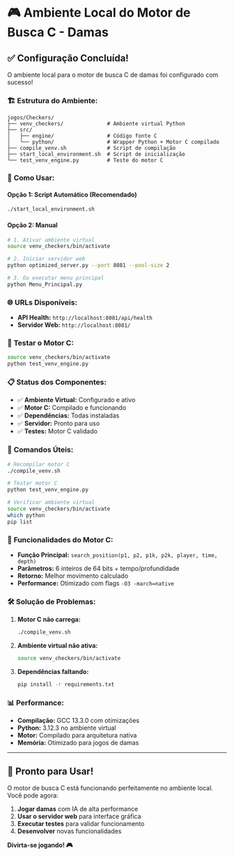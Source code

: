 # 🎮 Ambiente Local do Motor de Busca C - Damas

## ✅ Configuração Concluída!

O ambiente local para o motor de busca C de damas foi configurado com sucesso!

### 🏗️ **Estrutura do Ambiente:**

```
jogos/Checkers/
├── venv_checkers/              # Ambiente virtual Python
├── src/
│   ├── engine/                 # Código fonte C
│   └── python/                 # Wrapper Python + Motor C compilado
├── compile_venv.sh             # Script de compilação
├── start_local_environment.sh  # Script de inicialização
└── test_venv_engine.py         # Teste do motor C
```

### 🚀 **Como Usar:**

#### **Opção 1: Script Automático (Recomendado)**
```bash
./start_local_environment.sh
```

#### **Opção 2: Manual**
```bash
# 1. Ativar ambiente virtual
source venv_checkers/bin/activate

# 2. Iniciar servidor web
python optimized_server.py --port 8081 --pool-size 2

# 3. Ou executar menu principal
python Menu_Principal.py
```

### 🌐 **URLs Disponíveis:**

- **API Health:** `http://localhost:8081/api/health`
- **Servidor Web:** `http://localhost:8081/`

### 🧪 **Testar o Motor C:**

```bash
source venv_checkers/bin/activate
python test_venv_engine.py
```

### 📋 **Status dos Componentes:**

- ✅ **Ambiente Virtual:** Configurado e ativo
- ✅ **Motor C:** Compilado e funcionando
- ✅ **Dependências:** Todas instaladas
- ✅ **Servidor:** Pronto para uso
- ✅ **Testes:** Motor C validado

### 🔧 **Comandos Úteis:**

```bash
# Recompilar motor C
./compile_venv.sh

# Testar motor C
python test_venv_engine.py

# Verificar ambiente virtual
source venv_checkers/bin/activate
which python
pip list
```

### 🎯 **Funcionalidades do Motor C:**

- **Função Principal:** `search_position(p1, p2, p1k, p2k, player, time, depth)`
- **Parâmetros:** 6 inteiros de 64 bits + tempo/profundidade
- **Retorno:** Melhor movimento calculado
- **Performance:** Otimizado com flags `-O3 -march=native`

### 🛠️ **Solução de Problemas:**

1. **Motor C não carrega:**
   ```bash
   ./compile_venv.sh
   ```

2. **Ambiente virtual não ativa:**
   ```bash
   source venv_checkers/bin/activate
   ```

3. **Dependências faltando:**
   ```bash
   pip install -r requirements.txt
   ```

### 📊 **Performance:**

- **Compilação:** GCC 13.3.0 com otimizações
- **Python:** 3.12.3 no ambiente virtual
- **Motor:** Compilado para arquitetura nativa
- **Memória:** Otimizado para jogos de damas

---

## 🎉 **Pronto para Usar!**

O motor de busca C está funcionando perfeitamente no ambiente local. Você pode agora:

1. **Jogar damas** com IA de alta performance
2. **Usar o servidor web** para interface gráfica
3. **Executar testes** para validar funcionamento
4. **Desenvolver** novas funcionalidades

**Divirta-se jogando! 🎮**
